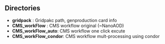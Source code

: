 ## Directories  

 - **gridpack** : Gridpakc path, genproduction card info
 - **CMS_workFlow** : CMS workflow original (~NanoAOD)
 - **CMS_workFlow_auto**: CMS workflow one click excute
 - **CMS_workFlow_condor**: CMS workflow mult-processing using condor
